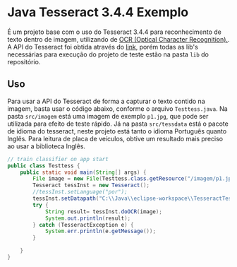 # Java Tesseract 3.4.4 Exemplo

É um projeto base com o uso do Tesseract 3.4.4 para reconhecimento de texto dentro de imagem, utilizando de [OCR (Optical Character Recognition).](https://pt.wikipedia.org/wiki/Reconhecimento_ótico_de_caracteres).
A API do Tesseract foi obtida através do [link](https://sourceforge.net/projects/tess4j/), porém todas as lib's necessárias para execução do projeto de teste estão na pasta ```lib``` do repositório.

## Uso
Para usar a API do Tesseract de forma a capturar o texto contido na imagem, basta usar o código abaixo, conforme o arquivo ```Testtess.java```.
Na pasta ```src/imagem``` está uma imagem de exemplo ```p1.jpg```, que pode ser utilizada para efeito de teste rápido. Já na pasta ```src/tessdata``` está o pacote de idioma do tesseract, neste projeto está tanto o idioma Português quanto Inglês.
Para leitura de placa de veículos, obtive um resultado mais preciso ao usar a biblioteca Inglês.

```java
// train classifier on app start
public class Testtess {
    public static void main(String[] args) {
        File image = new File(Testtess.class.getResource("/imagem/p1.jpg").getFile());
        Tesseract tessInst = new Tesseract();
        //tessInst.setLanguage("por");
        tessInst.setDatapath("C:\\Java\\eclipse-workspace\\TesseractTest\\src");
        try {
            String result= tessInst.doOCR(image);
            System.out.println(result);
        } catch (TesseractException e) {
            System.err.println(e.getMessage());
        }

    }
}
```
